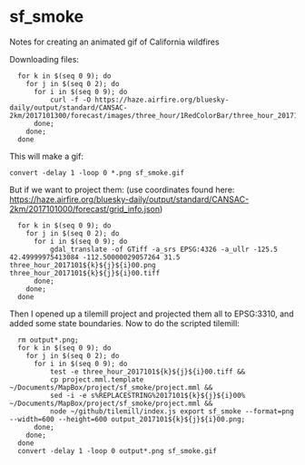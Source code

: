# sf_smoke
Notes for creating an animated gif of California wildfires

Downloading files:

```
  for k in $(seq 0 9); do
    for j in $(seq 0 2); do
      for i in $(seq 0 9); do
	      curl -f -O https://haze.airfire.org/bluesky-daily/output/standard/CANSAC-2km/2017101300/forecast/images/three_hour/1RedColorBar/three_hour_2017101${k}${j}${i}00.png;
      done;
    done;
  done
```

This will make a gif:

```
convert -delay 1 -loop 0 *.png sf_smoke.gif
```

But if we want to project them:
(use coordinates found here: https://haze.airfire.org/bluesky-daily/output/standard/CANSAC-2km/2017101000/forecast/grid_info.json)

```
  for k in $(seq 0 9); do
    for j in $(seq 0 2); do
      for i in $(seq 0 9); do
	      gdal_translate -of GTiff -a_srs EPSG:4326 -a_ullr -125.5 42.49999975413084 -112.50000029057264 31.5 three_hour_2017101${k}${j}${i}00.png three_hour_2017101${k}${j}${i}00.tiff
      done;
    done;
  done
```

Then I opened up a tilemill project and projected them all to EPSG:3310, and added some state boundaries.
Now to do the scripted tilemill:

```
  rm output*.png;
  for k in $(seq 0 9); do
    for j in $(seq 0 2); do
      for i in $(seq 0 9); do
	      test -e three_hour_2017101${k}${j}${i}00.tiff &&
	      cp project.mml.template ~/Documents/MapBox/project/sf_smoke/project.mml &&
	      sed -i -e s%REPLACESTRING%2017101${k}${j}${i}00% ~/Documents/MapBox/project/sf_smoke/project.mml &&
	      node ~/github/tilemill/index.js export sf_smoke --format=png --width=600 --height=600 output_2017101${k}${j}${i}00.png;
      done;
    done;
  done
  convert -delay 1 -loop 0 output*.png sf_smoke.gif
```
